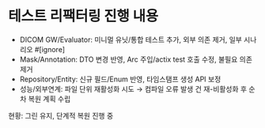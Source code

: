 # 테스트 리팩터링 진행 내용

- DICOM GW/Evaluator: 미니멀 유닛/통합 테스트 추가, 외부 의존 제거, 일부 시나리오 #[ignore]
- Mask/Annotation: DTO 변경 반영, Arc 주입/actix test 호출 수정, 불필요 의존 제거
- Repository/Entity: 신규 필드/Enum 반영, 타임스탬프 생성 API 보정
- 성능/외부연계: 파일 단위 재활성화 시도 → 컴파일 오류 발생 건 재-비활성화 후 순차 복원 계획 수립

현황: 그린 유지, 단계적 복원 진행 중

